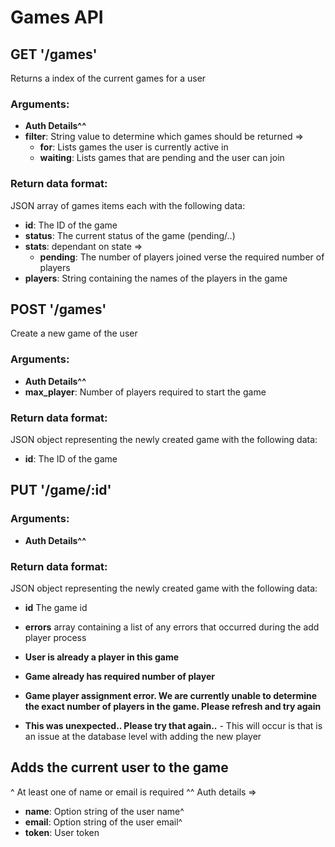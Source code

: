 # Games API

## GET '/games'

Returns a index of the current games for a user

### Arguments:

* **Auth Details^^**
* **filter**: String value to determine which games should be returned =>
  * **for**: Lists games the user is currently active in
  * **waiting**: Lists games that are pending and the user can join

### Return data format:

JSON array of games items each with the following data:

* **id**: The ID of the game
* **status**: The current status of the game (pending/..)
* **stats**: dependant on state =>
  * **pending**: The number of players joined verse the required number of players
* **players**: String containing the names of the players in the game

## POST '/games'

Create a new game of the user

### Arguments:

* **Auth Details^^**
* **max_player**: Number of players required to start the game

### Return data format:

JSON object representing the newly created game with the following data:

* **id**: The ID of the game

## PUT '/game/:id'

### Arguments:

* **Auth Details^^**

### Return data format:

JSON object representing the newly created game with the following data:

* **id** The game id
* **errors** array containing a list of any errors that occurred during the add player process



* **User is already a player in this game**
* **Game already has required number of player**
* **Game player assignment error. We are currently unable to determine the exact number of players in the game.  Please refresh and try again**
* **This was unexpected.. Please try that again..** - This will occur is that is an issue at the database level with adding the new player

Adds the current user to the game
--------

^ At least one of name or email is required
^^ Auth details =>
  * **name**: Option string of the user name^
  * **email**: Option string of the user email^
  * **token**: User token
